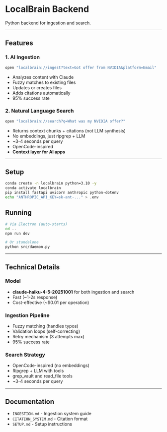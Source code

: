 # LocalBrain Backend

Python backend for ingestion and search.

---

## Features

### 1. AI Ingestion
```bash
open "localbrain://ingest?text=Got offer from NVIDIA&platform=Email"
```

- Analyzes content with Claude
- Fuzzy matches to existing files
- Updates or creates files
- Adds citations automatically
- 95% success rate

### 2. Natural Language Search
```bash
open "localbrain://search?q=What was my NVIDIA offer?"
```

- Returns context chunks + citations (not LLM synthesis)
- No embeddings, just ripgrep + LLM
- ~3-4 seconds per query
- OpenCode-inspired
- **Context layer for AI apps**

---

## Setup

```bash
conda create -n localbrain python=3.10 -y
conda activate localbrain
pip install fastapi uvicorn anthropic python-dotenv
echo "ANTHROPIC_API_KEY=sk-ant-..." > .env
```

## Running

```bash
# Via Electron (auto-starts)
cd ..
npm run dev

# Or standalone
python src/daemon.py
```

---

## Technical Details

### Model
- **claude-haiku-4-5-20251001** for both ingestion and search
- Fast (~1-2s response)
- Cost-effective (~$0.01 per operation)

### Ingestion Pipeline
- Fuzzy matching (handles typos)
- Validation loops (self-correcting)
- Retry mechanism (3 attempts max)
- 95% success rate

### Search Strategy
- OpenCode-inspired (no embeddings)
- Ripgrep + LLM with tools
- grep_vault and read_file tools
- ~3-4 seconds per query

---

## Documentation

- `INGESTION.md` - Ingestion system guide
- `CITATION_SYSTEM.md` - Citation format
- `SETUP.md` - Setup instructions